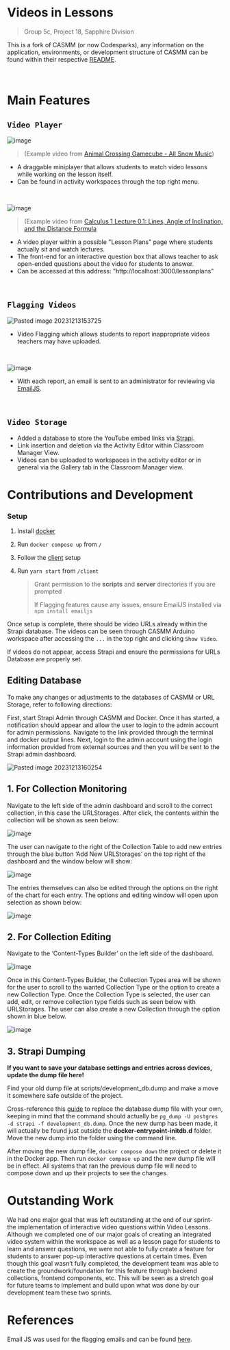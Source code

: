 # Videos in Lessons

> Group 5c, Project 18, Sapphire Division

This is a fork of CASMM (or now Codesparks), any information on the application, environments, or development structure of CASMM can be found within their respective [README](https://github.com/UFWebApps2-0/code-sparks/blob/develop/README.md).

<br/>

# Main Features

## `Video Player`

![image](https://github.com/CEN3031-5c/Sapphire-Project18-5c/assets/88823380/62887e21-478a-47eb-a29d-a7e7b2dd28e0)
> (Example video from [Animal Crossing Gamecube - All Snow Music](https://www.youtube.com/watch?v=fRozdaGG01M))

- A draggable miniplayer that allows students to watch video lessons while working on the lesson itself.
- Can be found in activity workspaces through the top right menu. 

<br/>

![image](https://github.com/CEN3031-5c/Sapphire-Project18-5c/assets/88823380/7fb5d988-0009-4ee7-a0dd-0d7682ea92d4)
> (Example video from [Calculus 1 Lecture 0.1: Lines, Angle of Inclination, and the Distance Formula](https://www.youtube.com/watch?v=fYyARMqiaag&ab_channel=ProfessorLeonard)

- A video player within a possible "Lesson Plans" page where students actually sit and watch lectures.
- The front-end for an interactive question box that allows teacher to ask open-ended questions about the video for students to answer.
- Can be accessed at this address: "http://localhost:3000/lessonplans" 

<br/>

## `Flagging Videos`

![Pasted image 20231213153725](https://github.com/CEN3031-5c/Sapphire-Project18-5c/assets/88823380/8b9e4bff-023d-4fce-81e6-3fd7440f00cb)

- Video Flagging which allows students to report inappropriate videos teachers may have uploaded.

<br/>

![image](https://github.com/CEN3031-5c/Sapphire-Project18-5c/assets/88823380/e0a9c1d5-1a71-469f-b174-1ffc206e57c0)

- With each report, an email is sent to an administrator for reviewing via [EmailJS](https://www.emailjs.com/).

<br/>

## `Video Storage`

- Added a database to store the YouTube embed links via [Strapi](https://docs-v3.strapi.io/developer-docs/latest/getting-started/introduction.html).
- Link insertion and deletion via the Activity Editor within Classroom Manager View.
- Videos can be uploaded to workspaces in the activity editor or in general via the Gallery tab in the Classroom Manager view.

# Contributions and Development

### Setup

1. Install [docker](https://docs.docker.com/get-docker/)

2. Run `docker compose up` from `/`

3. Follow the [client](/client#setup) setup

4. Run `yarn start` from `/client`

   > Grant permission to the **scripts** and **server** directories if you are prompted
   > 
   > If Flagging features cause any issues, ensure EmailJS installed via `npm install emailjs`
   
Once setup is complete, there should be video URLs already within the Strapi database. 
The videos can be seen through CASMM Arduino workspace after accessing the `...` in the top right and clicking `Show Video`.

If videos do not appear, access Strapi and ensure the permissions for URLs Database are properly set.

## Editing Database

To make any changes or adjustments to the databases of CASMM or URL Storage, refer to following directions:

First, start Strapi Admin through CASMM and Docker. Once it has started, a notification should appear and allow the user to login to the admin account for admin permissions. Navigate to the link provided through the terminal and docker output lines. Next, login to the admin account using the login information provided from external sources and then you will be sent to the Strapi admin dashboard. 

![Pasted image 20231213160254](https://github.com/CEN3031-5c/Sapphire-Project18-5c/assets/88823380/c0117205-469f-482a-be22-2d9b43c48613)

## 1. For Collection Monitoring
   
Navigate to the left side of the admin dashboard and scroll to the correct collection, in this case the URLStorages. After click, the contents within the collection will be shown as seen below:

![image](https://github.com/CEN3031-5c/Sapphire-Project18-5c/assets/88823380/d7148355-0a74-44e0-b1a1-8f85fe621794)

The user can navigate to the right of the Collection Table to add new entries through the blue button ‘Add New URLStorages’ on the top right of the dashboard and the window below will show:

![image](https://github.com/CEN3031-5c/Sapphire-Project18-5c/assets/88823380/98d31d85-3abe-471f-97d7-0f855084aae9)

The entries themselves can also be edited through the options on the right of the chart for each entry. The options and editing window will open upon selection as shown below:

![image](https://github.com/CEN3031-5c/Sapphire-Project18-5c/assets/88823380/6380d129-1099-4031-a4ee-8aeccfeb45e2)

## 2. For Collection Editing
   
Navigate to the ‘Content-Types Builder’ on the left side of the dashboard.

![image](https://github.com/CEN3031-5c/Sapphire-Project18-5c/assets/88823380/c1f2436d-5cb6-4ca1-89c5-a84b53a5e941)

Once in this Content-Types Builder, the Collection Types area will be shown for the user to scroll to the wanted Collection Type or the option to create a new Collection Type. Once the Collection Type is selected, the user can add, edit, or remove collection type fields such as seen below with URLStorages. The user can also create a new Collection through the option shown in blue below. 

![image](https://github.com/CEN3031-5c/Sapphire-Project18-5c/assets/88823380/e353ad48-95da-4e0a-a3a3-af671c823637)

## 3. Strapi Dumping
**If you want to save your database settings and entries across devices, update the dump file here!**

Find your old dump file at scripts/development_db.dump and make a move it somewhere safe outside of the project.

Cross-reference this [guide](https://github.com/DavidMagda/CaSMM_fork_2023/blob/develop/scripts/readme.md) to replace the database dump file with your own, keeping in mind that the command should actually be `pg_dump -U postgres -d strapi -f development_db.dump`. Once the new dump has been made, it will actually be found just outside the **docker-entrypoint-initdb.d** folder. Move the new dump into the folder using the command line.

After moving the new dump file, `docker compose down` the project or delete it in the Docker app. Then run `docker compose up` and the new dump file will be in effect. All systems that ran the previous dump file will need to compose down and up their projects to see the changes.

# Outstanding Work
We had one major goal that was left outstanding at the end of our sprint- the implementation of interactive video questions within Video Lessons. Although we completed one of our major goals of creating an integrated video system within the workspace as well as a lesson page for students to learn and answer questions, we were not able to fully create a feature for students to answer pop-up interactive questions at certain times. Even though this goal wasn’t fully completed, the development team was able to create the groundwork/foundation for this feature through backend collections, frontend components, etc. This will be seen as a stretch goal for future teams to implement and build upon what was done by our development team these two sprints.

# References
Email JS was used for the flagging emails and can be found [here](https://www.emailjs.com/).
